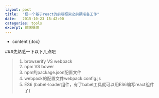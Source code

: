 ```yaml
---
layout: post
title:  "搭一个基于react的前端框架之前期准备工作"
date:   2015-10-23 15:42:00
categories: tools
excerpt: 前端框架
---
```


* content
{:toc}

###先熟悉一下以下几点吧  

> 1. browserify VS webpack  
> 2. npm VS bower  
> 3. npm的package.json配置文件  
> 4. webpack的配置文件webpack.config.js 
> 5. ES6 (babel-loader组件，有了babel工具就可以用ES6编写react组件了)  
